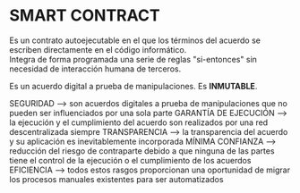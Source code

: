 <h1>SMART CONTRACT</h1>

<p>Es un contrato autoejecutable en el que los términos del acuerdo se escriben directamente en el código informático.<br>
Integra de forma programada una serie de reglas "si-entonces" sin necesidad de interacción humana de terceros.</p>

<p>Es un acuerdo digital a prueba de manipulaciones. Es <b>INMUTABLE</b>.</p>

SEGURIDAD --> son acuerdos digitales a prueba de manipulaciones que no pueden ser influenciados por una sola parte
GARANTÍA DE EJECUCIÓN --> la ejecución y el cumplimiento del acuerdo son realizados por una red descentralizada siempre
TRANSPARENCIA --> la transparencia del acuerdo y su aplicación es inevitablemente incorporada
MÍNIMA CONFIANZA --> reducción del riesgo de contraparte debido a que ninguna de las partes tiene el control de la ejecución o el cumplimiento de los acuerdos
EFICIENCIA --> todos estos rasgos proporcionan una oportunidad de migrar los procesos manuales existentes para ser automatizados
